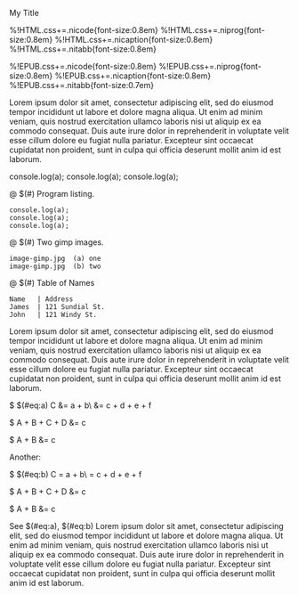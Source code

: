 My Title

%!HTML.css+=.nicode{font-size:0.8em}
%!HTML.css+=.niprog{font-size:0.8em}
%!HTML.css+=.nicaption{font-size:0.8em}
%!HTML.css+=.nitabb{font-size:0.8em}

%!EPUB.css+=.nicode{font-size:0.8em}
%!EPUB.css+=.niprog{font-size:0.8em}
%!EPUB.css+=.nicaption{font-size:0.8em}
%!EPUB.css+=.nitabb{font-size:0.7em}

Lorem ipsum dolor sit amet, consectetur adipiscing elit, sed do
eiusmod tempor incididunt ut labore et dolore magna aliqua. Ut enim ad
minim veniam, quis nostrud exercitation ullamco laboris nisi ut
aliquip ex ea commodo consequat. Duis aute irure dolor in
reprehenderit in voluptate velit esse cillum dolore eu fugiat nulla
pariatur. Excepteur sint occaecat cupidatat non proident, sunt in
culpa qui officia deserunt mollit anim id est laborum.

  console.log(a);
  console.log(a);
  console.log(a);


@ $(#) Program listing. 
  ```listing
  console.log(a);
  console.log(a);
  console.log(a);
  ```

@ $(#) Two gimp images.
  ```image   
  image-gimp.jpg  (a) one
  image-gimp.jpg  (b) two
  ```

@ $(#) Table of Names 
  ```table
  Name   | Address
  James  | 121 Sundial St.
  John   | 121 Windy St.
  ```

Lorem ipsum dolor sit amet, consectetur adipiscing elit, sed do
eiusmod tempor incididunt ut labore et dolore magna aliqua. Ut enim ad
minim veniam, quis nostrud exercitation ullamco laboris nisi ut
aliquip ex ea commodo consequat. Duis aute irure dolor in
reprehenderit in voluptate velit esse cillum dolore eu fugiat nulla
pariatur. Excepteur sint occaecat cupidatat non proident, sunt in
culpa qui officia deserunt mollit anim id est laborum.

$ $(#eq:a) C &= a + b\\
    &= c + d + e + f

$ A + B + C + D &= c

$ A + B &= c

Another:

$ $(#eq:b) C = a + b\\
    = c + d + e + f

$ A + B + C + D &= c

$ A + B &= c

See $(#eq:a), $(#eq:b)
Lorem ipsum dolor sit amet, consectetur adipiscing elit, sed do
eiusmod tempor incididunt ut labore et dolore magna aliqua. Ut enim ad
minim veniam, quis nostrud exercitation ullamco laboris nisi ut
aliquip ex ea commodo consequat. Duis aute irure dolor in
reprehenderit in voluptate velit esse cillum dolore eu fugiat nulla
pariatur. Excepteur sint occaecat cupidatat non proident, sunt in
culpa qui officia deserunt mollit anim id est laborum.

